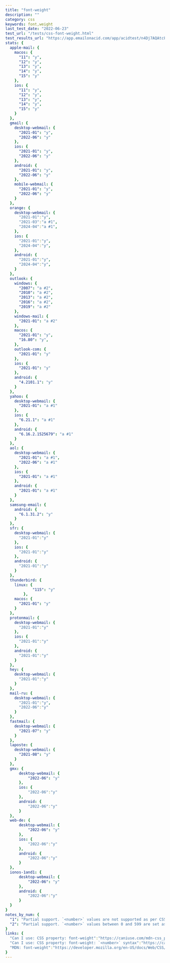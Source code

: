 ```yaml
---
title: "font-weight"
description: ""
category: css
keywords: font,weight
last_test_date: "2022-06-23"
test_url: "/tests/css-font-weight.html"
test_results_url: "https://app.emailonacid.com/app/acidtest/n4Dj7AQAtcFsJEgkLoSucoofVEvWrmqTqsO5pev2ew8XN/list"
stats: {
  apple-mail: {
    macos: {
      "11": "y",
      "12": "y",
      "13": "y",
	  "14": "y",
	  "15": "y"
    },
    ios: {
      "11": "y",
      "12": "y",
      "13": "y",
      "14": "y",
	  "15": "y"
    }
  },
  gmail: {
    desktop-webmail: {
      "2021-01": "y",
      "2022-06": "y"
    },
    ios: {
      "2021-01": "y",
      "2022-06": "y"
    },
    android: {
      "2021-01": "y",
      "2022-06": "y"
    },
    mobile-webmail: {
      "2021-01": "y",
      "2022-06": "y"
    }
  },
  orange: {
    desktop-webmail: {
      "2021-01":"y",
      "2021-03":"a #1",
      "2024-04":"a #1",
    },
    ios: {
      "2021-01":"y",
      "2024-04":"y",
    },
    android: {
      "2021-01":"y",
      "2024-04":"y",
    }
  },
  outlook: {
    windows: {
      "2007": "a #2",
      "2010": "a #2",
      "2013": "a #2",
      "2016": "a #2",
      "2019": "a #2"
    },
    windows-mail: {
      "2021-01": "a #2"
    },
    macos: {
      "2021-01": "y",
      "16.80": "y",
    },
    outlook-com: {
      "2021-01": "y"
    },
    ios: {
      "2021-01": "y"
    },
    android: {
      "4.2101.1": "y"
    }
  },
  yahoo: {
    desktop-webmail: {
      "2021-01": "a #1"
    },
    ios: {
      "6.21.1": "a #1"
    },
    android: {
      "6.16.2.1525679": "a #1"
    }
  },
  aol: {
    desktop-webmail: {
      "2021-01": "a #1",
      "2022-06": "a #1"
    },
    ios: {
      "2021-01": "a #1"
    },
    android: {
      "2021-01": "a #1"
    }
  },
  samsung-email: {
    android: {
      "6.1.31.2": "y"
    }
  },
  sfr: {
    desktop-webmail: {
      "2021-01":"y"
    },
    ios: {
      "2021-01":"y"
    },
    android: {
      "2021-01":"y"
    }
  },
  thunderbird: {
    linux: {
			"115": "y"
		},
    macos: {
      "2021-01": "y"
    }
  },
  protonmail: {
    desktop-webmail: {
      "2021-01":"y"
    },
    ios: {
      "2021-01":"y"
    },
    android: {
      "2021-01":"y"
    }
  },
  hey: {
    desktop-webmail: {
      "2021-01":"y"
    }
  },
  mail-ru: {
    desktop-webmail: {
      "2021-01":"y",
      "2022-06":"y"
    }
  },
  fastmail: {
    desktop-webmail: {
      "2021-07": "y"
    }
  },
  laposte: {
    desktop-webmail: {
      "2021-08": "y"
    }
  },
  gmx: {
      desktop-webmail: {
          "2022-06": "y"
      },
      ios: {
          "2022-06":"y"
      },
      android: {
          "2022-06":"y"
      }
  },
  web-de: {
      desktop-webmail: {
          "2022-06": "y"
      },
      ios: {
          "2022-06":"y"
      },
      android: {
          "2022-06":"y"
      }
  },
  ionos-1and1: {
      desktop-webmail: {
          "2022-06": "y"
      },
      android: {
          "2022-06":"y"
      }
  }
}
notes_by_num: {
  "1": "Partial support. `<number>` values are not supported as per CSS Fonts Level 4 where any `<number>` value between 1 and 1000 (inclusive) is a valid value. Only the following numeric values are supported: 100, 200, 300, 400, 500, 600, 700, 800, and 900.",
  "2": "Partial support. `<number>` values between 0 and 599 are set as normal font weight. `<number>` values between 600 and 1000 are set as bold font weight."
}
links: {
  "Can I use: CSS property: font-weight":"https://caniuse.com/mdn-css_properties_font-weight",
  "Can I use: CSS property: font-weight: `<number>` syntax":"https://caniuse.com/mdn-css_properties_font-weight_number",
  "MDN: font-weight":"https://developer.mozilla.org/en-US/docs/Web/CSS/font-weight"
}
---
```

